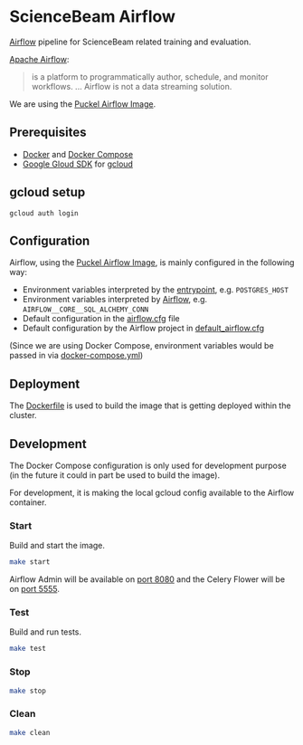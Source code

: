 # ScienceBeam Airflow

[Airflow](https://airflow.apache.org/) pipeline for ScienceBeam related training and evaluation.

[Apache Airflow](https://airflow.apache.org/):
> is a platform to programmatically author, schedule, and monitor workflows.
> ...
> Airflow is not a data streaming solution.

We are using the [Puckel Airflow Image](https://github.com/puckel/docker-airflow).

## Prerequisites

* [Docker](https://www.docker.com/) and [Docker Compose](https://docs.docker.com/compose/)
* [Google Gloud SDK](https://cloud.google.com/sdk/docs/) for [gcloud](https://cloud.google.com/sdk/gcloud/)

## gcloud setup

`gcloud auth login`

## Configuration

Airflow, using the [Puckel Airflow Image](https://github.com/puckel/docker-airflow), is mainly configured in the following way:

* Environment variables interpreted by the [entrypoint](https://github.com/apache/airflow/blob/master/scripts/in_container/prod/entrypoint_prod.sh), e.g. `POSTGRES_HOST`
* Environment variables interpreted by [Airflow](http://airflow.apache.org/howto/set-config.html), e.g. `AIRFLOW__CORE__SQL_ALCHEMY_CONN`
* Default configuration in the [airflow.cfg](https://github.com/puckel/docker-airflow/blob/master/config/airflow.cfg) file
* Default configuration by the Airflow project in [default_airflow.cfg](https://github.com/apache/airflow/blob/master/airflow/config_templates/default_airflow.cfg)

(Since we are using Docker Compose, environment variables would be passed in via [docker-compose.yml](docker-compose.yml))

## Deployment

The [Dockerfile](Dockerfile) is used to build the image that is getting deployed within the cluster.

## Development

The Docker Compose configuration is only used for development purpose (in the future it could in part be used to build the image).

For development, it is making the local gcloud config available to the Airflow container.

### Start

Build and start the image.

```bash
make start
```

Airflow Admin will be available on [port 8080](http://localhost:8080/admin) and the Celery Flower will be on [port 5555](http://localhost:5555/).

### Test

Build and run tests.

```bash
make test
```

### Stop

```bash
make stop
```

### Clean

```bash
make clean
```
